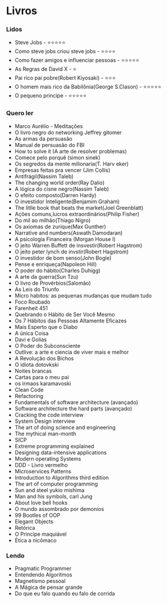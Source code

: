 # Livros


### Lidos
- Steve Jobs - ⭐️⭐️⭐️⭐️⭐️
- Como steve jobs criou steve jobs - ⭐️⭐️⭐️⭐️
- Como fazer amigos e influenciar pessoas - ⭐️⭐️⭐️⭐️⭐️
- As Regras de David X - ⭐️
- Pai rico pai pobre(Robert Kiyosaki) - ⭐️⭐️⭐️
- O homem mais rico da Babilônia(George S.Clason) - ⭐️⭐️⭐️⭐️⭐️
- O pequeno principe - ⭐️⭐️⭐️⭐️⭐️

 
### Quero ler
- Marco Aurélio - Meditações 
- O livro negro do networking Jeffrey gitomer
- As armas da persuasão 
- Manual de persuasão do FBI 
- How to solve it (A arte de resolver problemas) 
- Comece pelo porquê (simon sinek)
- Os segredos da mente milionaria(T. Harv eker)
- Empresas feitas pra vencer (Jim Collis)
- Antifrágil(Nassim Taleb)
- The changing world order(Ray Dalio)
- A lógica do cisne negro(Nassim Taleb)
- O efeito composto(Darren Hardy)
- O investidor Inteligente(Benjamim Graham)
- The litlle book that beats the market(Joel Greenblatt)
- Ações comuns,lucros extraordinários(Philip Fisher)
- Do mil ao milhão(Thiago Nigro)
- Os axiomas de zurique(Max Gunther)
- Narrative and numbers(Aswath Damodaran)
- A psicologia Financeira (Morgan House l)
- O jeito Warren Buffett de insvestir(Robert Hagstrom)
- O jeito peter lynch de invstir(Robert Hagstrom)
-  O investidor de bom senso(John Bogle)
-  Pense e enriqueça(Napoleon Hill)
- O poder do hábito(Charles Duhigg)
- A arte da guerra(Sun Tzu)
- O livro de Provérbios(Salomão)
- As Leis do Triunfo 
-  Micro habitos: as pequenas mudanças que mudam tudo 
-  Foco Roubado
-  Farenheit 451
-  Quebrando o Hábito de Ser Você Mesmo
-  Os 7 Hábitos das Pessoas Altamente Eficazes 
-  Mais Esperto que o Diabo 
-  A única Coisa
-  Davi e Golias
-  O Poder do Subconsciente 
-  Outlive: a arte e ciencia de viver mais e melhor
-  A Revolução dos Bichos
- O idiota dotovkski
- Noites brancas
- Cartas para o meu pai
- os irmaos karamavoski 
- Clean Code 
- Refactoring
- Fundamentals of software architecture (avançado)
- Software architecture the hard parts (avançado)
- Cracking the code interview
- System Design interview
- The art of doing science and engineering
- The mythical man-month
- SICP 
- Extreme programming explained
- Designing data-intensive applications 
- Modern operating Systems
- DDD - Livro vermelho
- Microservices Patterns
- Introduction to Algorithms third edition
- The art of computer programming
- Sun and steel yukio mishima
- Man and his symbols, carl Jung 
- About love bell hooks 
- O mundo assombrado por demonios 
- 99 Bootles of OOP
- Elegant Objects
- Retórica
- O Principe maquiável 
- Ética a nicômaco



### Lendo 

- Pragmatic Programmer
- Entendendo Algoritmos
- Magnetismo pessoal 
- A Mágica de pensar grande
- Do que eu falo quando eu falo de corrida 
